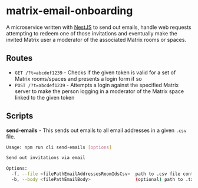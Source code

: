 # matrix-email-onboarding

A microservice written with [NestJS](https://github.com/nestjs/nest) to send out emails, handle web requests attempting to redeem one of those invitations and eventually make the invited Matrix user a moderator of the associated Matrix rooms or spaces.

## Routes

- `GET /?t=abcdef1239` - Checks if the given token is valid for a set of Matrix rooms/spaces and presents a login form if so
- `POST /?t=abcdef1239` - Attempts a login against the specified Matrix server to make the person logging in a moderator of the Matrix space linked to the given token

## Scripts

**send-emails** - This sends out emails to all email addresses in a given `.csv` file.
```bash
Usage: npm run cli send-emails [options]

Send out invitations via email

Options:
  -f, --file <filePathEmailAddressesRoomIdsCsv>  path to .csv file containing email addresses and room IDs
  -b, --body <filePathEmailBody>                 (optional) path to .txt file containing the email body

```
